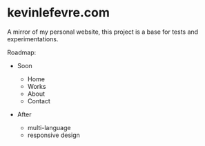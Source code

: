 kevinlefevre.com
================

A mirror of my personal website, this project is a base for tests and experimentations.

Roadmap:
* Soon
  * Home 
  * Works
  * About
  * Contact

* After
  * multi-language
  * responsive design
